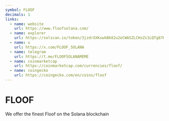 ```yaml
---
symbol: FLOOF
decimals: 1
links:
  - name: website
    url: https://www.floofsolana.com/
  - name: explorer
    url: https://solscan.io/token/3jzdrXXKxwkBk82u2eCWASZLCKoZs1LQTg87HBEAmBJw
  - name: x
    url: https://x.com/FLOOF_SOLANA
  - name: telegram
    url: https://t.me/FLOOFSOLANAMEME
  - name: coinmarketcap
    url: https://coinmarketcap.com/currencies/floof/
  - name: coingecko
    url: https://coingecko.com/en/coins/floof
---
```


# FLOOF

We offer the finest Floof on the Solana blockchain
